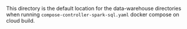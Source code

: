 This directory is the default location for the data-warehouse directories when
running `compose-controller-spark-sql.yaml` docker compose on cloud build.
